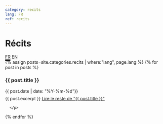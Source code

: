 ```yaml
---
category: recits
lang: FR
ref: recits
---
```


<h1>Récits</h1>
 <a class="selector" href="/recits/" style="border-bottom: 5px solid #222">FR</a>  
 <a class="selector" href="/stories/">EN</a>   

<div class="posts">
  {% assign posts=site.categories.recits | where:"lang", page.lang %}
  {% for post in posts %}

  <article class="post">

  <h3 style="margin-bottom:0">
   
{{ post.title }}
      </h3>
      <div class="date">
        {{ post.date | date: "%Y-%m-%d"}}
      </div>
          <p style="margin-top: .5em;">
        {{ post.excerpt }} <a href="{{ site.baseurl }}{{ post.url }}" class="read-more"><span class="fa fa-arrow-right"></span> Lire le reste de "{{ post.title }}"</a>

      </p>

  </article>
    
  {% endfor %}
</div>


